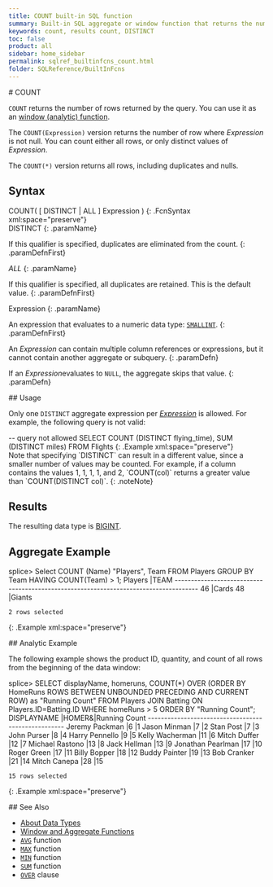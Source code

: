 ```yaml
---
title: COUNT built-in SQL function
summary: Built-in SQL aggregate or window function that returns the number of rows that are returned by a query.
keywords: count, results count, DISTINCT
toc: false
product: all
sidebar: home_sidebar
permalink: sqlref_builtinfcns_count.html
folder: SQLReference/BuiltInFcns
---
```

<section>
<div class="TopicContent" data-swiftype-index="true" markdown="1">
# COUNT

`COUNT` returns the number of rows returned by the query. You can use it
as an [window
(analytic) function](sqlref_builtinfcns_intro.html#window).

The `COUNT(Expression)` version returns the number of row where
*Expression* is not null. You can count either all rows, or only
distinct values of *Expression*.

The `COUNT(*)` version returns all rows, including duplicates and nulls.

## Syntax

<div class="fcnWrapperWide" markdown="1">
    COUNT( [ DISTINCT | ALL ] Expression )
{: .FcnSyntax xml:space="preserve"}

</div>
<div class="paramList" markdown="1">
DISTINCT
{: .paramName}

If this qualifier is specified, duplicates are eliminated from the
count.
{: .paramDefnFirst}

*ALL*
{: .paramName}

If this qualifier is specified, all duplicates are retained. This is the
default value.
{: .paramDefnFirst}

Expression
{: .paramName}

An expression that evaluates to a numeric data
type: [`SMALLINT`](sqlref_builtinfcns_smallint.html).
{: .paramDefnFirst}

An *Expression* can contain multiple column references or expressions,
but it cannot contain another aggregate or subquery.
{: .paramDefn}

If an *Expression*evaluates to `NULL`, the aggregate skips that value.
{: .paramDefn}

</div>
## Usage

Only one `DISTINCT` aggregate expression per
*[Expression](sqlref_expressions_select.html)* is allowed. For example,
the following query is not valid:

<div class="preWrapper" markdown="1">
       -- query not allowed
    SELECT COUNT (DISTINCT flying_time), SUM (DISTINCT miles)
      FROM Flights
{: .Example xml:space="preserve"}

</div>
Note that specifying `DISTINCT` can result in a different value, since a
smaller number of values may be counted. For example, if a column
contains the values 1, 1, 1, 1, and 2, `COUNT(col)` returns a greater
value than `COUNT(DISTINCT col)`.
{: .noteNote}

## Results

The resulting data type is [BIGINT](sqlref_builtinfcns_bigint.html).

## Aggregate Example

<div class="preWrapper" markdown="1">
    splice> Select COUNT (Name) "Players", Team
       FROM Players
       GROUP BY Team
       HAVING COUNT(Team) > 1;
    Players             |TEAM
    -------------------------------------------------------------------------------------
    46                  |Cards
    48                  |Giants
    
    2 rows selected
{: .Example xml:space="preserve"}

</div>
## Analytic Example

The following example shows the product ID, quantity, and count of all
rows from the beginning of the data window:

<div class="preWrapperWide" markdown="1">
    splice> SELECT displayName, homeruns,
       COUNT(*) OVER (ORDER BY HomeRuns ROWS BETWEEN UNBOUNDED PRECEDING AND CURRENT ROW)
         as "Running Count"
       FROM Players JOIN Batting ON Players.ID=Batting.ID
       WHERE homeRuns > 5
       ORDER BY "Running Count";
    DISPLAYNAME             |HOMER&|Running Count
    ----------------------------------------------------
    Jeremy Packman          |6     |1
    Jason Minman            |7     |2
    Stan Post               |7     |3
    John Purser             |8     |4
    Harry Pennello          |9     |5
    Kelly Wacherman         |11    |6
    Mitch Duffer            |12    |7
    Michael Rastono         |13    |8
    Jack Hellman            |13    |9
    Jonathan Pearlman       |17    |10
    Roger Green             |17    |11
    Billy Bopper            |18    |12
    Buddy Painter           |19    |13
    Bob Cranker             |21    |14
    Mitch Canepa            |28    |15
    
    15 rows selected
{: .Example xml:space="preserve"}

</div>
## See Also

* [<span>About Data Types</span>](sqlref_datatypes_numerictypes.html)
* [Window and Aggregate
  Functions](sqlref_builtinfcns_intro.html#window)
* [`AVG`](sqlref_builtinfcns_avg.html) function
* [`MAX`](sqlref_builtinfcns_max.html) function
* [`MIN`](sqlref_builtinfcns_min.html) function
* [`SUM`](sqlref_builtinfcns_sum.html) function
* [`OVER`](sqlref_clauses_over.html) clause

</div>
</section>

